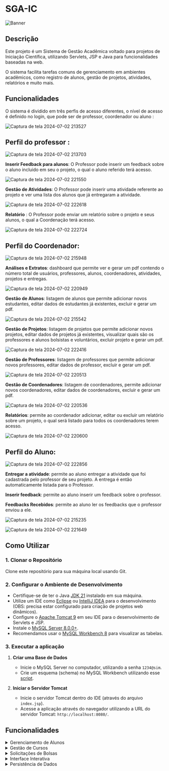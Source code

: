 

# SGA-IC

![Banner](https://i.imgur.com/xgt1z6m.png)

## Descrição
Este projeto é um Sistema de Gestão Acadêmica voltado para projetos de Iniciação Científica, utilizando Servlets, JSP e Java para funcionalidades baseadas na web. 

O sistema facilita tarefas comuns de gerenciamento em ambientes acadêmicos, como registro de alunos, gestão de projetos, atividades, relatórios e muito mais.
## Funcionalidades
O sistema é dividido em três perfis de acesso diferentes, o nível de acesso é definido no login, que pode ser de professor, coordenador ou aluno :

![Captura de tela 2024-07-02 213527](https://github.com/D-O-S-T/GerenciamentoAcademico/assets/165727441/40a06fb5-035a-449d-be49-098c388184e4)



## Perfil do professor :

![Captura de tela 2024-07-02 213703](https://github.com/D-O-S-T/GerenciamentoAcademico/assets/165727441/9b05dfe0-9a11-4185-9317-70e09565de55)


**Inserir Feedback para alunos**: O Professor pode inserir um feedback sobre o aluno incluido em seu o projeto, o qual o aluno referido terá acesso.

![Captura de tela 2024-07-02 221550](https://github.com/D-O-S-T/GerenciamentoAcademico/assets/165727441/43a7bd6a-910b-4528-8735-337b2fec8e96)


**Gestão de Atividades**: O Professor pode inserir uma atividade referente ao projeto e ver uma lista dos alunos que já entregaram a atividade.

![Captura de tela 2024-07-02 222618](https://github.com/D-O-S-T/GerenciamentoAcademico/assets/165727441/f7b4c06b-13a5-44af-99e4-2626ca6a0bd7)


**Relatório** : O Professor pode enviar um relatório sobre o projeto e seus alunos, o qual a Coordenação terá acesso.

![Captura de tela 2024-07-02 222724](https://github.com/D-O-S-T/GerenciamentoAcademico/assets/165727441/98efd218-ec99-4ae6-8726-eab8c5edbe44)


## Perfil do Coordenador:

![Captura de tela 2024-07-02 215948](https://github.com/D-O-S-T/GerenciamentoAcademico/assets/165727441/4f75c282-97c7-4dbd-b67d-60168b7d7c4f)

**Análises e Extratos**: dashboard que permite ver e gerar um pdf contendo o número total de usuários, professores, alunos, coordenadores, atividades, projetos e entregas.

![Captura de tela 2024-07-02 220949](https://github.com/D-O-S-T/GerenciamentoAcademico/assets/165727441/e1d6f0de-6ec0-46b8-8090-d04926cf943b)


**Gestão de Alunos**: listagem de alunos que permite adicionar novos estudantes, editar dados de estudantes já existentes, excluir e gerar um pdf.

![Captura de tela 2024-07-02 215542](https://github.com/D-O-S-T/GerenciamentoAcademico/assets/165727441/bee56267-6294-4794-bf43-abe022d4b489)


**Gestão de Projetos**: listagem de projetos que permite adicionar novos projetos, editar dados de projetos já existentes, visualizar quais são os professores e alunos bolsistas e voluntários, excluir projeto e gerar um pdf.

![Captura de tela 2024-07-02 222416](https://github.com/D-O-S-T/GerenciamentoAcademico/assets/165727441/ec7b8138-d437-46ea-bd1b-f1e71ec9148c)



**Gestão de Professores**: listagem de professores que permite adicionar novos professores, editar dados de professor, excluir e gerar um pdf.

![Captura de tela 2024-07-02 220513](https://github.com/D-O-S-T/GerenciamentoAcademico/assets/165727441/7ff627ae-6e3c-4c3f-bb53-f323a26cf5cb)


**Gestão de Coordenadores**: listagem de coordenadores, permite adicionar novos coordenadores, editar dados de coordenadores, excluir e gerar um pdf.

![Captura de tela 2024-07-02 220536](https://github.com/D-O-S-T/GerenciamentoAcademico/assets/165727441/cd1ec7a3-6870-4c09-b430-e4eadc8e0f3a)


**Relatórios**: permite ao coordenador adicionar, editar ou excluir um relatório sobre um projeto, o qual será listado para todos os coordenadores terem acesso.

![Captura de tela 2024-07-02 220600](https://github.com/D-O-S-T/GerenciamentoAcademico/assets/165727441/4b01ac9b-1435-4525-8dc4-8db57b1ed099)


## Perfil do Aluno:

![Captura de tela 2024-07-02 222856](https://github.com/D-O-S-T/GerenciamentoAcademico/assets/165727441/6a05c5d4-e04a-416c-92b9-c7fe4c47e7e4)


**Entregar a atividade**: permite ao aluno entregar a atividade que foi cadastrada pelo professor de seu projeto. A entrega é então automaticamente listada para o Professor.

**Inserir feedback**: permite ao aluno inserir um feedback sobre o professor.

**Feedbacks Recebidos**: permite ao aluno ler os feedbacks que o professor enviou a ele.



![Captura de tela 2024-07-02 215235](https://github.com/D-O-S-T/GerenciamentoAcademico/assets/165727441/7459463d-b81a-47ab-8bf4-b3bef6d32709)

![Captura de tela 2024-07-02 221649](https://github.com/D-O-S-T/GerenciamentoAcademico/assets/165727441/303fc4f5-7f24-4a19-b433-cd7dfa21912c)








## Como Utilizar
### 1. Clonar o Repositório
Clone este repositório para sua máquina local usando Git.

### 2. Configurar o Ambiente de Desenvolvimento
- Certifique-se de ter o Java [JDK 21](https://www.oracle.com/java/technologies/javase/jdk21-archive-downloads.html) instalado em sua máquina.
- Utilize um IDE como [Eclipse](https://www.eclipse.org/downloads/packages/) ou [IntelliJ IDEA](https://www.jetbrains.com/idea/download) para o desenvolvimento (OBS: precisa estar configurado para criação de projetos web dinâmicos).
- Configure o [Apache Tomcat 9](https://tomcat.apache.org/download-90.cgi) em seu IDE para o desenvolvimento de Servlets e JSP.
- Instale o [MySQL Server 8.0.0+](https://mysql.com/downloads).
- Recomendamos usar o [MySQL Workbench 8](https://dev.mysql.com/downloads/workbench/) para visualizar as tabelas.

### 3. Executar a aplicação

1. **Criar uma Base de Dados**
   - Inicie o MySQL Server no computador, utilizando a senha `1234@sim`.
   - Crie um esquema (schema) no MySQL Workbench utilizando esse [script](./sql.txt).

2. **Iniciar o Servidor Tomcat**
   - Inicie o servidor Tomcat dentro do IDE (através do arquivo `index.jsp`).
   - Acesse a aplicação através do navegador utilizando a URL do servidor Tomcat: `http://localhost:8080/`.

## Funcionalidades

<details>

<summary style="text-weight: bold">Gerenciamento de Alunos</summary>

- Registrador de novos alunos.
- Visualizar e editar detalhes dos alunos.

</details>

<details>
<summary>Gestão de Cursos</summary>

- Adicionar novos cursos.
- Gerenciar detalhes dos cursos.
</details>

<details>
<summary>Solicitações de Bolsas</summary>

- Alunos podem solicitar bolsas de estudo através da interface web.
</details>

<details>
<summary>Interface Interativa</summary>

- Utilize JSP para criar páginas web dinâmicas.
- Servlets para lidar com requisições e respostas.
</details>

<details>
<summary>Persistência de Dados</summary>

- Os dados são salvos em uma base de dados MySQL.
- Permite adicionar, editar, excluir e atualizar registros conforme as permissões do usuário.
</details>


